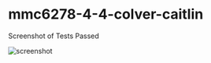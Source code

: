 # mmc6278-4-4-colver-caitlin
Screenshot of Tests Passed

![screenshot]("https://github.com/colvercm/mmc6278-4-4-colver-caitlin/assets/122248968/22d69787-549b-40a8-b9c5-1c864d4bcf0f")

